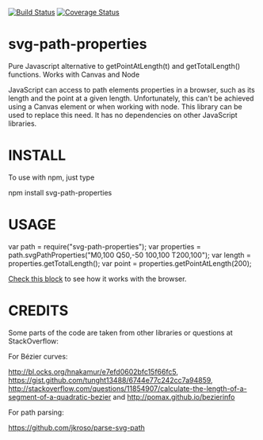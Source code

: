 [![Build Status](https://travis-ci.org/rveciana/svg-path-properties.svg?branch=master)](https://travis-ci.org/rveciana/svg-path-properties)
[![Coverage Status](https://coveralls.io/repos/github/rveciana/svg-path-properties/badge.svg?branch=master)](https://coveralls.io/github/rveciana/svg-path-properties?branch=master)

# svg-path-properties
Pure Javascript alternative to getPointAtLength(t) and getTotalLength() functions. Works with Canvas and Node

JavaScript can access to path elements properties in a browser, such as its length and the point at a given length. Unfortunately, this can't be achieved using a Canvas element or when working with node. This library can be used to replace this need. It has no dependencies on other JavaScript libraries.

INSTALL
=======

To use with npm, just type

  npm install svg-path-properties

USAGE
=====

  var path = require("svg-path-properties");
  var properties = path.svgPathProperties("M0,100 Q50,-50 100,100 T200,100");
  var length = properties.getTotalLength();
  var point = properties.getPointAtLength(200);

[Check this block](http://bl.ocks.org/rveciana/209fa7efeb01f05fa4a544a76ac8ed91) to see how it works with the browser.

CREDITS
=======

Some parts of the code are taken from other libraries or questions at StackOverflow:

For Bézier curves:

http://bl.ocks.org/hnakamur/e7efd0602bfc15f66fc5, https://gist.github.com/tunght13488/6744e77c242cc7a94859, http://stackoverflow.com/questions/11854907/calculate-the-length-of-a-segment-of-a-quadratic-bezier and
http://pomax.github.io/bezierinfo

For path parsing:

https://github.com/jkroso/parse-svg-path

